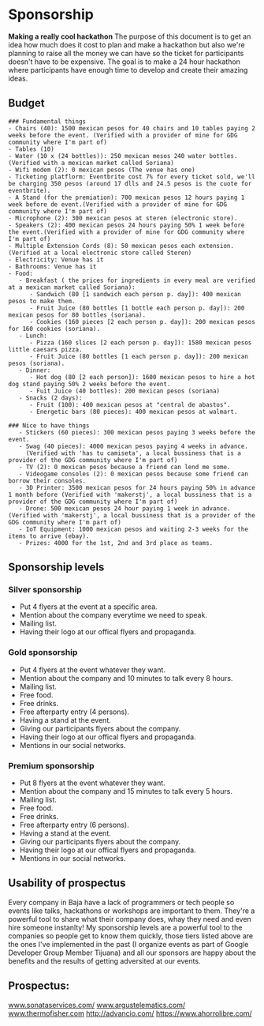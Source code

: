 # Sponsorship
**Making a really cool hackathon**
The purpose of this document is to get an idea how much does it cost to plan and make a hackathon but also we're planning to raise all the money we can have so the ticket for participants doesn't have to be expensive. The goal is to make a 24 hour hackathon where participants have enough time to develop and create their amazing ideas.

## Budget
	### Fundamental things
	- Chairs (40): 1500 mexican pesos for 40 chairs and 10 tables paying 2 weeks before the event. (Verified with a provider of mine for GDG community where I'm part of)
	- Tables (10)
	- Water (10 x (24 bottles)): 250 mexican mesos 240 water bottles.(Verified with a mexican market called Soriana)
	- Wifi modem (2): 0 mexican pesos (The venue has one)
	- Ticketing platflorm: Eventbrite cost 7% for every ticket sold, we'll be charging 350 pesos (around 17 dlls and 24.5 pesos is the cuote for eventbrite).
	- A Stand (for the premiation): 700 mexican pesos 12 hours paying 1 week before de event.(Verified with a provider of mine for GDG community where I'm part of)
	- Microphone (2): 300 mexican pesos at steren (electronic store).
	- Speakers (2): 400 mexican pesos 24 hours paying 50% 1 week before the event.(Verified with a provider of mine for GDG community where I'm part of)
	- Multiple Extension Cords (8): 50 mexican pesos each extension.(Verified at a local electronic store called Steren)
	- Electricity: Venue has it
	- Bathrooms: Venue has it
	- Food:
	   - Breakfast ( the prices for ingredients in every meal are verified at a mexican market called Soriana):
	      - Sandwich (80 [1 sandwich each person p. day]): 400 mexican pesos to make them.
	      - Fruit Juice (80 bottles [1 bottle each person p. day]): 200 mexican pesos for 80 bottles (soriana).
	      - Cookies (160 pieces [2 each person p. day]): 200 mexican pesos for 160 cookies (soriana).
	   - Lunch:
	      - Pizza (160 slices [2 each person p. day]): 1580 mexican pesos little caesars pizza.
	      - Fruit Juice (80 bottles [1 each person p. day]): 200 mexican pesos (soriana).
	   - Dinner:
	      - Hot dog (80 [2 each person]): 1600 mexican pesos to hire a hot dog stand paying 50% 2 weeks before the event.
	      - Fuit Juice (40 bottles): 200 mexican pesos (soriana)
	   - Snacks (2 days):
	      - Fruit (100): 400 mexican pesos at "central de abastos".
	      - Energetic bars (80 pieces): 400 mexican pesos at walmart.

	### Nice to have things
	   - Stickers (60 pieces): 300 mexican pesos paying 3 weeks before the event.
	   - Swag (40 pieces): 4000 mexican pesos paying 4 weeks in advance.
		 (Verified with 'has tu camiseta', a local bussiness that is a provider of the GDG community where I'm part of)
	   - TV (2): 0 mexican pesos because a friend can lend me some.
	   - Videogame consoles (2): 0 mexican pesos because some friend can borrow their consoles.
	   - 3D Printer: 3500 mexican pesos for 24 hours paying 50% in advance 1 month before (Verified with 'makerstj', a local bussiness that is a provider of the GDG community where I'm part of)
	   - Drone: 500 mexican pesos 24 hour paying 1 week in advance.(Verified with 'makerstj', a local bussiness that is a provider of the GDG community where I'm part of)
	   - IoT Equipment: 1000 mexican pesos and waiting 2-3 weeks for the items to arrive (ebay).
	   - Prizes: 4000 for the 1st, 2nd and 3rd place as teams.

## Sponsorship levels
### Silver sponsorship
- Put 4 flyers at the event at a specific area.
- Mention about the company everytime we need to speak.
- Mailing list.
- Having their logo at our offical flyers and propaganda.

### Gold sponsorship
- Put 4 flyers at the event whatever they want.
- Mention about the company and 10 minutes to talk every 8 hours.
- Mailing list.
- Free food.
- Free drinks.
- Free afterparty entry (4 persons).
- Having a stand at the event.
- Giving our participants flyers about the company.
- Having their logo at our offical flyers and propaganda.
- Mentions in our social networks.

### Premium sponsorship
- Put 8 flyers at the event whatever they want.
- Mention about the company and 15 minutes to talk every 5 hours.
- Mailing list.
- Free food.
- Free drinks.
- Free afterparty entry (6 persons).
- Having a stand at the event.
- Giving our participants flyers about the company.
- Having their logo at our offical flyers and propaganda.
- Mentions in our social networks.

## Usability of prospectus
Every company in Baja have a lack of programmers or tech people so events like talks, hackathons or workshops are important to them. They're a powerful tool to
share what their company does, whay they need and even hire someone instanlty!
My sponsorship levels are a powerful tool to the companies so people get to know them quickly, those tiers listed above are the ones I've implemented in the past
(I organize events as part of Google Developer Group Member Tijuana) and all our sponsors are happy about the benefits and the results of getting adversited at our events.

## Prospectus:
www.sonataservices.com/
www.argustelematics.com/
www.thermofisher.com
http://advancio.com/
https://www.ahorrolibre.com/
